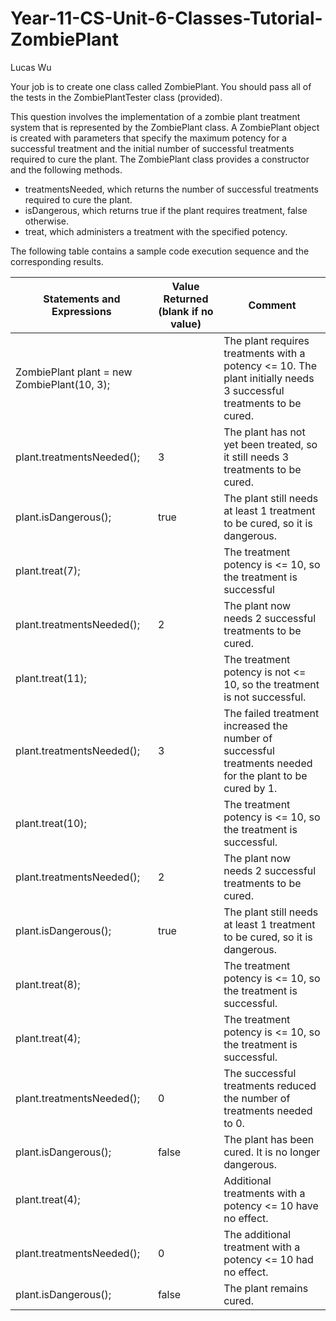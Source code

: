 # Year-11-CS-Unit-6-Classes-Tutorial-ZombiePlant

Lucas Wu

Your job is to create one class called ZombiePlant. 
You should pass all of the tests in the ZombiePlantTester class (provided).

This question involves the implementation of a zombie plant treatment system that is represented by the ZombiePlant class. A ZombiePlant object is created with parameters that specify the maximum potency for a successful treatment and the initial number of successful treatments required to cure the plant.
The ZombiePlant class provides a constructor and the following methods.

* treatmentsNeeded, which returns the number of successful treatments required to cure the plant.
* isDangerous, which returns true if the plant requires treatment, false otherwise.
* treat, which administers a treatment with the specified potency.

The following table contains a sample code execution sequence and the corresponding results. 

| Statements and Expressions                  | Value Returned (blank if no value) | Comment                  |
| ------------------------------------------- | ---------------------------------- | ------------------------ |
| ZombiePlant plant = new ZombiePlant(10, 3); |                                    | The plant requires treatments with a potency <= 10. The plant initially needs 3 successful treatments to be cured.             |
| plant.treatmentsNeeded();                   | 3                                  | The plant has not yet been treated, so it still needs 3 treatments to be cured.             |
| plant.isDangerous();                        | true                               | The plant still needs at least 1 treatment to be cured, so it is dangerous.
| plant.treat(7);                             |                                    | The treatment potency is <= 10, so the treatment is successful
| plant.treatmentsNeeded();                   | 2                                  | The plant now needs 2 successful treatments to be cured.
| plant.treat(11);                            |                                    | The treatment potency is not <= 10, so the treatment is not successful.
| plant.treatmentsNeeded();                   | 3                                  | The failed treatment increased the number of successful treatments needed for the plant to be cured by 1.
| plant.treat(10);                            |                                    | The treatment potency is <= 10, so the treatment is successful.
| plant.treatmentsNeeded();                   | 2                                  | The plant now needs 2 successful treatments to be cured.
| plant.isDangerous();                        | true                               | The plant still needs at least 1 treatment to be cured, so it is dangerous. 
| plant.treat(8);                             |                                    | The treatment potency is <= 10, so the treatment is successful.
| plant.treat(4);                             |                                    | The treatment potency is <= 10, so the treatment is successful.
| plant.treatmentsNeeded();                   | 0                                  | The successful treatments reduced the number of treatments needed to 0.
| plant.isDangerous();                        | false                              | The plant has been cured. It is no longer dangerous. 
| plant.treat(4);                             |                                    | Additional treatments with a potency <= 10 have no effect.
| plant.treatmentsNeeded();                   | 0                                  | The additional treatment with a potency <= 10 had no effect.
| plant.isDangerous();                        | false                              | The plant remains cured.
